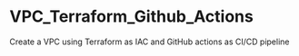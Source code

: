 # VPC_Terraform_Github_Actions
Create a VPC using Terraform as IAC and GitHub actions as CI/CD pipeline
